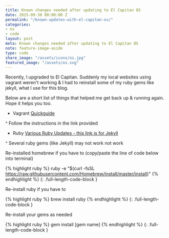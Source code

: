 ```yaml
---
title: Known changes needed after updating to El Capitan OS
date: 2015-09-30 00:00:00 Z
permalink: "/known-updates-with-el-capitan-os/"
categories:
- os
- code
layout: post
meta: Known changes needed after updating to El Capitan OS
note: feature-image-aside
type: code
share_image: "/assets/icons/os.jpg"
featured_image: "/assets/os.svg"
---
```


Recently, I upgraded to El Capitan. Suddenly my local websites using vagrant weren't working & I had to reinstall some of my ruby gems like jekyll, what I use for this blog.

Below are a short list of things that helped me get back up & running again. Hope it helps you too.

- Vagrant
[Quickguide](https://davidturner.name/setting-up-vagrant-in-os-x-10-11-el-capitan/)

^ Follow the instructions in the link provided


- Ruby
[Various Ruby Updates - this link is for Jekyll](https://github.com/jekyll/jekyll/issues/3984)

^ Several ruby gems (like Jekyll) may not work not work

Re-installed homebrew if you have to (copy/paste the line of code below into terminal)

{% highlight ruby %}
ruby -e "$(curl -fsSL https://raw.githubusercontent.com/Homebrew/install/master/install)"
{% endhighlight %}
{: .full-length-code-block }

Re-install ruby if you have to

{% highlight ruby %}
brew install ruby
{% endhighlight %}
{: .full-length-code-block }

Re-install your gems as needed

{% highlight ruby %}
gem install [gem name]
{% endhighlight %}
{: .full-length-code-block }

